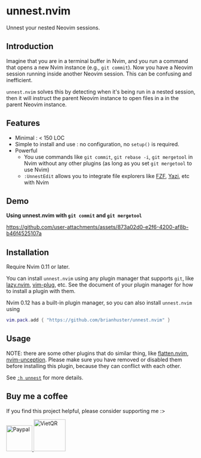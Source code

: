 # unnest.nvim

Unnest your nested Neovim sessions.

## Introduction

Imagine that you are in a terminal buffer in Nvim, and you run a command that
opens a new Nvim instance (e.g., `git commit`). Now you have a Neovim session
running inside another Neovim session. This can be confusing and inefficient.

`unnest.nvim` solves this by detecting when it's being run in a nested
session, then it will instruct the parent Neovim instance to open files in a
in the parent Neovim instance.

## Features

- Minimal : < 150 LOC
- Simple to install and use : no configuration, no `setup()` is required.
- Powerful
    - You use commands like `git commit`, `git rebase -i`, `git mergetool` in Nvim without any other plugins (as long as you set `git mergetool` to use Nvim)
    - `:UnnestEdit` allows you to integrate file explorers like [FZF](https://github.com/junegunn/fzf), [Yazi](https://github.com/sxyazi/yazi), etc with Nvim

## Demo

**Using unnest.nvim with `git commit` and `git mergetool`**

https://github.com/user-attachments/assets/873a02d0-e2f6-4200-af8b-b46f4525107a

## Installation

Require Nvim 0.11 or later.

You can install `unnest.nvim` using any plugin manager that supports `git`, like [lazy.nvim](https://github.com/folke/lazy.nvim), [vim-plug](https://github.com/junegunn/vim-plug), etc. See the document of your plugin manager for how to install a plugin with them.

Nvim 0.12 has a built-in plugin manager, so you can also install `unnest.nvim` using
```lua
vim.pack.add { "https://github.com/brianhuster/unnest.nvim" }
```

## Usage

NOTE: there are some other plugins that do similar thing, like [flatten.nvim](https://github.com/willothy/flatten.nvim), [nvim-unception](https://github.com/samjwill/nvim-unception). Please make sure you have removed or disabled them before installing this plugin, because they can conflict with each other.

See [`:h unnest`](./doc/unnest.txt) for more details.

## Buy me a coffee

If you find this project helpful, please consider supporting me :>

<a href="https://paypal.me/brianphambinhan">
    <img src="https://www.paypalobjects.com/webstatic/mktg/logo/pp_cc_mark_111x69.jpg" alt="Paypal" style="height: 69px;">
</a>
<a href="https://img.vietqr.io/image/mb-9704229209586831984-print.png?addInfo=Donate%20for%20unnest%20nvim%20plugin&accountName=PHAM%20BINH%20AN">
    <img src="https://github.com/user-attachments/assets/f28049dc-ce7c-4975-a85e-be36612fd061" alt="VietQR" style="height: 85px;">
</a>
